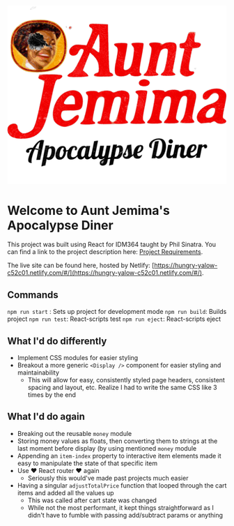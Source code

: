 ![Logo](/public/images/logo.png)
# Welcome to Aunt Jemima's Apocalypse Diner

This project was built using React for IDM364 taught by Phil Sinatra. You can find a link to the project description here: [Project Requirements](https://github.com/philsinatra/IDM364/blob/master/docs/final-project.md).

The live site can be found here, hosted by Netlify: [https://hungry-yalow-c52c01.netlify.com/#/](https://hungry-yalow-c52c01.netlify.com/#/).

## Commands

`npm run start` : Sets up project for development mode
`npm run build`: Builds project
`npm run test`: React-scripts test
`npm run eject`: React-scripts eject

## What I'd do differently 

- Implement CSS modules for easier styling
- Breakout a more generic `<Display />` component for easier styling and maintainability
	- This will allow for easy, consistently styled page headers, consistent spacing and layout, etc. Realize I had to write the same CSS like 3 times by the end

## What I'd do again
- Breaking out the reusable `money` module
- Storing money values as floats, then converting them to strings at the last moment before display (by using mentioned `money` module
- Appending an `item-index` property to interactive item elements made it easy to manipulate the state of that specific item
- Use :heart: React router :heart: again
	- Seriously this would've made past projects much easier
- Having a singular `adjustTotalPrice` function that looped through the cart items and added all the values up
	- This was called after cart state was changed
	- While not the most performant, it kept things straightforward as I didn't have to fumble with passing add/subtract params or anything